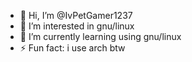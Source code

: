 - 👋 Hi, I’m @IvPetGamer1237
- 👀 I’m interested in gnu/linux
- 🌱 I’m currently learning using gnu/linux
- ⚡ Fun fact: i use arch btw
